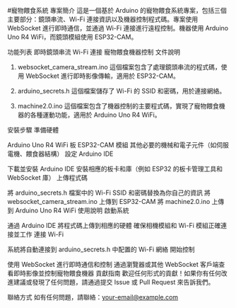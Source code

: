 #寵物餵食系統
專案簡介
這是一個基於 Arduino 的寵物餵食系統專案，包括三個主要部分：鏡頭串流、Wi-Fi 連接資訊以及機器控制程式碼。專案使用 WebSocket 進行即時通信，並通過 Wi-Fi 連接進行遠程控制。機器使用 Arduino Uno R4 WiFi，而鏡頭模組使用 ESP32-CAM。

功能列表
即時鏡頭串流
Wi-Fi 連接
寵物餵食機器控制
文件說明
1. websocket_camera_stream.ino
這個檔案包含了處理鏡頭串流的程式碼，使用 WebSocket 進行即時影像傳輸，適用於 ESP32-CAM。

2. arduino_secrets.h
這個檔案儲存了 Wi-Fi 的 SSID 和密碼，用於連接網絡。

3. machine2.0.ino
這個檔案包含了機器控制的主要程式碼，實現了寵物餵食機器的各種運動功能，適用於 Arduino Uno R4 WiFi。

安裝步驟
準備硬體

Arduino Uno R4 WiFi 板
ESP32-CAM 模組
其他必要的機械和電子元件（如伺服電機、餵食器結構）
設定 Arduino IDE

下載並安裝 Arduino IDE
安裝相應的板卡和庫（例如 ESP32 的板卡管理工具和 WebSocket 庫）
上傳程式碼

將 arduino_secrets.h 檔案中的 Wi-Fi SSID 和密碼替換為你自己的資訊
將 websocket_camera_stream.ino 上傳到 ESP32-CAM
將 machine2.0.ino 上傳到 Arduino Uno R4 WiFi
使用說明
啟動系統

通過 Arduino IDE 將程式碼上傳到相應的硬體
確保相機模組和 Wi-Fi 模組正確連接並工作
連接 Wi-Fi

系統將自動連接到 arduino_secrets.h 中配置的 Wi-Fi 網絡
開始控制

使用 WebSocket 進行即時通信和控制
通過瀏覽器或其他 WebSocket 客戶端查看即時影像並控制寵物餵食機器
貢獻指南
歡迎任何形式的貢獻！如果你有任何改進建議或發現了任何問題，請通過提交 Issue 或 Pull Request 來告訴我們。

聯絡方式
如有任何問題，請聯絡：your-email@example.com
